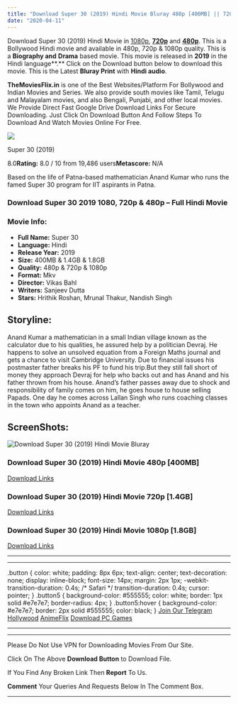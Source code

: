 ```yaml
---
title: "Download Super 30 (2019) Hindi Movie Bluray 480p [400MB] || 720p [1.4GB] || 1080p [1.8GB]"
date: "2020-04-11"
---
```


Download Super 30 (2019) Hindi Movie in [1080p](https://1moviesflix.com/1080p-movies/), [**720p**](https://1moviesflix.com/720p-movies/) and **[480p](https://1moviesflix.com/480p-movies/)**. This is a Bollywood Hindi movie and available in 480p, 720p & 1080p quality. This is a **Biography and** **Drama** based movie. This movie is released in **2019** in the Hindi language**.** Click on the Download button below to download this movie. This is the Latest **Bluray Print** with **Hindi audio**.

**TheMoviesFlix.in** is one of the Best Websites/Platform For Bollywood and Indian Movies and Series. We also provide south movies like Tamil, Telugu and Malayalam movies, and also Bengali, Punjabi, and other local movies. We Provide Direct Fast Google Drive Download Links For Secure Downloading. Just Click On Download Button And Follow Steps To Download And Watch Movies Online For Free.

[![](https://m.media-amazon.com/images/M/MV5BMWQzM2Y0ZDQtYjA1MS00YmUzLWFiMGQtZTliZWM1MWRiNDZhXkEyXkFqcGdeQXVyNTE2MzU4OTA@._V1_SX300.jpg)](https://www.imdb.com/title/tt7485048/ "Super 30")

Super 30 (2019)

8.0**Rating:** 8.0 / 10 from 19,486 users**Metascore:** N/A

Based on the life of Patna-based mathematician Anand Kumar who runs the famed Super 30 program for IIT aspirants in Patna.

### Download Super 30 2019 1080, 720p & 480p – Full Hindi Movie

### Movie Info:

- **Full Name:** Super 30
- **Language:** Hindi
- **Release Year:** 2019
- **Size:** 400MB & 1.4GB & 1.8GB
- **Quality:** 480p & 720p & 1080p
- **Format:** Mkv
- **Director:** Vikas Bahl
- **Writers:** Sanjeev Dutta
- **Stars:** Hrithik Roshan, Mrunal Thakur, Nandish Singh

## Storyline:

Anand Kumar a mathematician in a small Indian village known as the calculator due to his qualities, he assured help by a politician Devraj. He happens to solve an unsolved equation from a Foreign Maths journal and gets a chance to visit Cambridge University. Due to financial issues his postmaster father breaks his PF to fund his trip.But they still fall short of money they approach Devraj for help who backs out and has Anand and his father thrown from his house. Anand’s father passes away due to shock and responsibility of family comes on him, he goes house to house selling Papads. One day he comes across Lallan Singh who runs coaching classes in the town who appoints Anand as a teacher.

## ScreenShots:

![Download Super 30 (2019) Hindi Movie Bluray](https://i.imgur.com/Kx1gUFw.jpg)

### Download Super 30 (2019) Hindi Movie 480p \[400MB\]

[Download Links](https://1moviesflix.com?a270777880=TEJsbS9SbDh0M1llTU00QlRsYUhhOWNqTzJobXM0b0NONFFySFJyckd1bVorWksyR1VDZFhSKzVyOG1LaVJZMUovc0FGejBPMHYzbWdSbWNBdXZ5OGpiMlNBNjU0aHZObXZlemtxVmgwc009)

### Download Super 30 (2019) Hindi Movie 720p \[1.4GB\]

[Download Links](https://1moviesflix.com?a270777880=TEJsbS9SbDh0M1llTU00QlRsYUhhOWNqTzJobXM0b0NONFFySFJyckd1bVorWksyR1VDZFhSKzVyOG1LaVJZMWhVY1JINWYyYWpWejdMdXp1Z09OazRGcmRMZ0QxelFtaHpQV0ZMSXpFNzg9)

### Download Super 30 (2019) Hindi Movie 1080p \[1.8GB\] 

[Download Links](https://1moviesflix.com?a270777880=TEJsbS9SbDh0M1llTU00QlRsYUhhOWNqTzJobXM0b0NONFFySFJyckd1bVorWksyR1VDZFhSKzVyOG1LaVJZMWVzTjc2TDlkQkUvTHlMRXVLVXNrRzkrWCtIUzBpTmxzbFRVeUl0Um5meTA9)

* * *

* * *

.button { color: white; padding: 8px 6px; text-align: center; text-decoration: none; display: inline-block; font-size: 14px; margin: 2px 1px; -webkit-transition-duration: 0.4s; /\* Safari \*/ transition-duration: 0.4s; cursor: pointer; } .button5 { background-color: #555555; color: white; border: 1px solid #e7e7e7; border-radius: 4px; } .button5:hover { background-color: #e7e7e7; border: 2px solid #555555; color: black; } [Join Our Telegram](http://gdrivepro.xyz/join.php) [Hollywood](https://moviesverse.com/) [AnimeFlix](https://animeflix.in/) [Download PC Games](https://gamesflix.net/)  

* * *

* * *

  

Please Do Not Use VPN for Downloading Movies From Our Site.

Click On The Above **Download Button** to Download File.

If You Find Any Broken Link Then **Report** To Us.

**Comment** Your Queries And Requests Below In The Comment Box.

* * *
